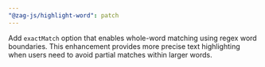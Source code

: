 ```yaml
---
"@zag-js/highlight-word": patch
---
```


Add `exactMatch` option that enables whole-word matching using regex word boundaries. This enhancement provides more precise text highlighting when users need to avoid partial matches within larger words.
